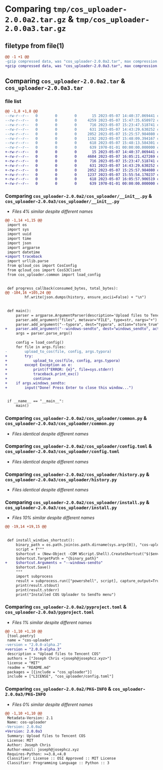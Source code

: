# Comparing `tmp/cos_uploader-2.0.0a2.tar.gz` & `tmp/cos_uploader-2.0.0a3.tar.gz`

## filetype from file(1)

```diff
@@ -1 +1 @@
-gzip compressed data, was "cos_uploader-2.0.0a2.tar", max compression
+gzip compressed data, was "cos_uploader-2.0.0a3.tar", max compression
```

## Comparing `cos_uploader-2.0.0a2.tar` & `cos_uploader-2.0.0a3.tar`

### file list

```diff
@@ -1,8 +1,8 @@
--rw-r--r--   0        0        0       15 2023-05-07 14:40:37.069441 cos_uploader-2.0.0a2/README.md
--rw-r--r--   0        0        0     4259 2023-05-07 15:47:35.650972 cos_uploader-2.0.0a2/cos_uploader/__init__.py
--rw-r--r--   0        0        0      716 2023-05-07 15:23:47.518741 cos_uploader-2.0.0a2/cos_uploader/common.py
--rw-r--r--   0        0        0      631 2023-05-07 14:43:29.630252 cos_uploader-2.0.0a2/cos_uploader/config.toml
--rw-r--r--   0        0        0     2052 2023-05-07 15:25:57.984080 cos_uploader-2.0.0a2/cos_uploader/history.py
--rw-r--r--   0        0        0     1192 2023-05-07 15:48:09.394167 cos_uploader-2.0.0a2/cos_uploader/install.py
--rw-r--r--   0        0        0      618 2023-05-07 15:48:13.584301 cos_uploader-2.0.0a2/pyproject.toml
--rw-r--r--   0        0        0      639 1970-01-01 00:00:00.000000 cos_uploader-2.0.0a2/PKG-INFO
+-rw-r--r--   0        0        0       15 2023-05-07 14:40:37.069441 cos_uploader-2.0.0a3/README.md
+-rw-r--r--   0        0        0     4604 2023-05-07 16:05:21.427269 cos_uploader-2.0.0a3/cos_uploader/__init__.py
+-rw-r--r--   0        0        0      716 2023-05-07 15:23:47.518741 cos_uploader-2.0.0a3/cos_uploader/common.py
+-rw-r--r--   0        0        0      631 2023-05-07 14:43:29.630252 cos_uploader-2.0.0a3/cos_uploader/config.toml
+-rw-r--r--   0        0        0     2052 2023-05-07 15:25:57.984080 cos_uploader-2.0.0a3/cos_uploader/history.py
+-rw-r--r--   0        0        0     1237 2023-05-07 15:55:54.170237 cos_uploader-2.0.0a3/cos_uploader/install.py
+-rw-r--r--   0        0        0      618 2023-05-07 16:05:57.906519 cos_uploader-2.0.0a3/pyproject.toml
+-rw-r--r--   0        0        0      639 1970-01-01 00:00:00.000000 cos_uploader-2.0.0a3/PKG-INFO
```

### Comparing `cos_uploader-2.0.0a2/cos_uploader/__init__.py` & `cos_uploader-2.0.0a3/cos_uploader/__init__.py`

 * *Files 4% similar despite different names*

```diff
@@ -1,14 +1,15 @@
 import os
 import sys
 import uuid
 import time
 import json
 import argparse
 import datetime
+import traceback
 import urllib.parse
 from qcloud_cos import CosConfig
 from qcloud_cos import CosS3Client
 from cos_uploader.common import load_config
 
 
 def progress_callback(consumed_bytes, total_bytes):
@@ -104,16 +105,24 @@
         hf.write(json.dumps(history, ensure_ascii=False) + "\n")
 
 
 def main():
     parser = argparse.ArgumentParser(description='Upload files to Tencent Cloud COS')
     parser.add_argument("files", metavar="FILE", type=str, nargs="+")
     parser.add_argument("--typora", dest="typora", action="store_true")
+    parser.add_argument("--windows-sendto", dest="windows_sendto", action="store_true")
     args = parser.parse_args()
 
     config = load_config()    
     for file in args.files:
-        upload_to_cos(file, config, args.typora)
+        try:
+            upload_to_cos(file, config, args.typora)
+        except Exception as e:
+            print(f"ERROR: {e}", file=sys.stderr)
+            traceback.print_exc()
+            continue
+    if args.windows_sendto:
+        input("Done! Press Enter to close this window...")
 
 
 if __name__ == "__main__":
     main()
```

### Comparing `cos_uploader-2.0.0a2/cos_uploader/common.py` & `cos_uploader-2.0.0a3/cos_uploader/common.py`

 * *Files identical despite different names*

### Comparing `cos_uploader-2.0.0a2/cos_uploader/config.toml` & `cos_uploader-2.0.0a3/cos_uploader/config.toml`

 * *Files identical despite different names*

### Comparing `cos_uploader-2.0.0a2/cos_uploader/history.py` & `cos_uploader-2.0.0a3/cos_uploader/history.py`

 * *Files identical despite different names*

### Comparing `cos_uploader-2.0.0a2/cos_uploader/install.py` & `cos_uploader-2.0.0a3/cos_uploader/install.py`

 * *Files 10% similar despite different names*

```diff
@@ -19,14 +19,15 @@
 
 
 def install_windiws_shortcut():
     binary_path = os.path.join(os.path.dirname(sys.argv[0]), "cos-uploader.exe")
     script = f"""
     $shortcut = (New-Object -COM WScript.Shell).CreateShortcut("$($env:APPDATA)\Microsoft\Windows\SendTo\COS Uploader.lnk")
     $shortcut.TargetPath = "{binary_path}"
+    $shortcut.Arguments = "--windows-sendto"
     $shortcut.Save()
     """
     import subprocess
     result = subprocess.run(["powershell", script], capture_output=True, text=True)
     print(result.stdout)
     print(result.stderr)
     print("Installed COS Uploader to SendTo menu")
```

### Comparing `cos_uploader-2.0.0a2/pyproject.toml` & `cos_uploader-2.0.0a3/pyproject.toml`

 * *Files 1% similar despite different names*

```diff
@@ -1,10 +1,10 @@
 [tool.poetry]
 name = "cos-uploader"
-version = "2.0.0-alpha.2"
+version = "2.0.0-alpha.3"
 description = "Upload files to Tencent COS"
 authors = ["Joseph Chris <joseph@josephcz.xyz>"]
 license = "MIT"
 readme = "README.md"
 packages = [{include = "cos_uploader"}]
 include = ["LICENSE", "cos_uploader/config.toml"]
```

### Comparing `cos_uploader-2.0.0a2/PKG-INFO` & `cos_uploader-2.0.0a3/PKG-INFO`

 * *Files 0% similar despite different names*

```diff
@@ -1,10 +1,10 @@
 Metadata-Version: 2.1
 Name: cos-uploader
-Version: 2.0.0a2
+Version: 2.0.0a3
 Summary: Upload files to Tencent COS
 License: MIT
 Author: Joseph Chris
 Author-email: joseph@josephcz.xyz
 Requires-Python: >=3.8,<4.0
 Classifier: License :: OSI Approved :: MIT License
 Classifier: Programming Language :: Python :: 3
```

